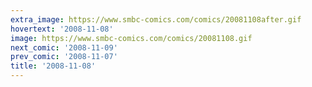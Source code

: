 ```yaml
---
extra_image: https://www.smbc-comics.com/comics/20081108after.gif
hovertext: '2008-11-08'
image: https://www.smbc-comics.com/comics/20081108.gif
next_comic: '2008-11-09'
prev_comic: '2008-11-07'
title: '2008-11-08'
---
```


